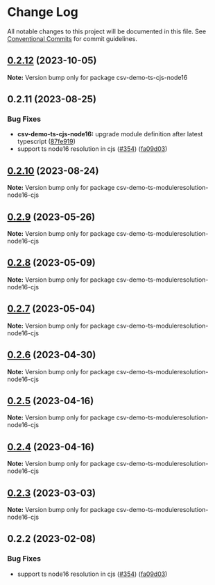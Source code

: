 # Change Log

All notable changes to this project will be documented in this file.
See [Conventional Commits](https://conventionalcommits.org) for commit guidelines.

## [0.2.12](https://github.com/adaltas/node-csv/compare/csv-demo-ts-cjs-node16@0.2.11...csv-demo-ts-cjs-node16@0.2.12) (2023-10-05)

**Note:** Version bump only for package csv-demo-ts-cjs-node16





## 0.2.11 (2023-08-25)


### Bug Fixes

* **csv-demo-ts-cjs-node16:** upgrade module definition after latest typescript ([87fe919](https://github.com/adaltas/node-csv/commit/87fe91996fb2a8895c252177fca4f0cb59a518f9))
* support ts node16 resolution in cjs ([#354](https://github.com/adaltas/node-csv/issues/354)) ([fa09d03](https://github.com/adaltas/node-csv/commit/fa09d03aaf0008b2790656871ca6b2c4be12d14c))



## [0.2.10](https://github.com/adaltas/node-csv/compare/csv-demo-ts-moduleresolution-node16-cjs@0.2.9...csv-demo-ts-moduleresolution-node16-cjs@0.2.10) (2023-08-24)

**Note:** Version bump only for package csv-demo-ts-moduleresolution-node16-cjs





## [0.2.9](https://github.com/adaltas/node-csv/compare/csv-demo-ts-moduleresolution-node16-cjs@0.2.8...csv-demo-ts-moduleresolution-node16-cjs@0.2.9) (2023-05-26)

**Note:** Version bump only for package csv-demo-ts-moduleresolution-node16-cjs





## [0.2.8](https://github.com/adaltas/node-csv/compare/csv-demo-ts-moduleresolution-node16-cjs@0.2.7...csv-demo-ts-moduleresolution-node16-cjs@0.2.8) (2023-05-09)

**Note:** Version bump only for package csv-demo-ts-moduleresolution-node16-cjs





## [0.2.7](https://github.com/adaltas/node-csv/compare/csv-demo-ts-moduleresolution-node16-cjs@0.2.6...csv-demo-ts-moduleresolution-node16-cjs@0.2.7) (2023-05-04)

**Note:** Version bump only for package csv-demo-ts-moduleresolution-node16-cjs





## [0.2.6](https://github.com/adaltas/node-csv/compare/csv-demo-ts-moduleresolution-node16-cjs@0.2.5...csv-demo-ts-moduleresolution-node16-cjs@0.2.6) (2023-04-30)

**Note:** Version bump only for package csv-demo-ts-moduleresolution-node16-cjs





## [0.2.5](https://github.com/adaltas/node-csv/compare/csv-demo-ts-moduleresolution-node16-cjs@0.2.3...csv-demo-ts-moduleresolution-node16-cjs@0.2.5) (2023-04-16)

**Note:** Version bump only for package csv-demo-ts-moduleresolution-node16-cjs





## [0.2.4](https://github.com/adaltas/node-csv/compare/csv-demo-ts-moduleresolution-node16-cjs@0.2.3...csv-demo-ts-moduleresolution-node16-cjs@0.2.4) (2023-04-16)

**Note:** Version bump only for package csv-demo-ts-moduleresolution-node16-cjs





## [0.2.3](https://github.com/adaltas/node-csv/compare/csv-demo-ts-moduleresolution-node16-cjs@0.2.2...csv-demo-ts-moduleresolution-node16-cjs@0.2.3) (2023-03-03)

**Note:** Version bump only for package csv-demo-ts-moduleresolution-node16-cjs





## 0.2.2 (2023-02-08)


### Bug Fixes

* support ts node16 resolution in cjs ([#354](https://github.com/adaltas/node-csv/issues/354)) ([fa09d03](https://github.com/adaltas/node-csv/commit/fa09d03aaf0008b2790656871ca6b2c4be12d14c))
